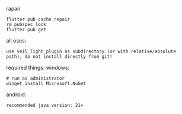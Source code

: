 rapair
```
flutter pub cache repair 
rm pubspec.lock
flutter pub get
```

all oses:
```
use veil_light_plugin as subdirectory (or with relative/absolute path), do not install directly from git!
```

required things:
windows:
```
# run as administrator
winget install Microsoft.NuGet
```

android:
```
recommended java version: 21+
```
